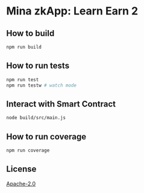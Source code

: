 # Mina zkApp: Learn Earn 2

## How to build

```sh
npm run build
```

## How to run tests

```sh
npm run test
npm run testw # watch mode
```

## Interact with Smart Contract

```sh
node build/src/main.js
```

## How to run coverage

```sh
npm run coverage
```

## License

[Apache-2.0](LICENSE)
